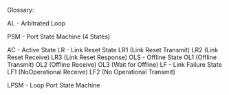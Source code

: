 Glossary:


AL - Arbitrated Loop

PSM - Port State Machine (4 States)

AC - Active State
LR - Link Reset State
 LR1 (Link Reset Transmit)
 LR2 (Link Reset Receive)
 LR3 (Link Reset Response)
OLS - Offline State
 OL1 (Offline Transmit)
 OL2 (Offline Receive)
 OL3 (Wait for Offline)
LF - Link Failure State
 LF1 (NoOperational Receive)
 LF2 (No Operational Transmit)

LPSM - Loop Port State Machine 